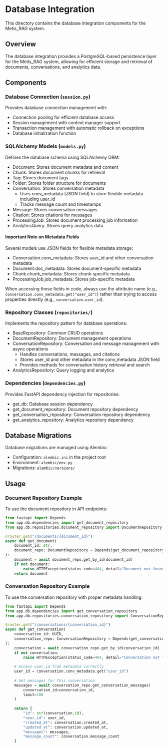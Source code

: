 # Database Integration

This directory contains the database integration components for the Metis_RAG system.

## Overview

The database integration provides a PostgreSQL-based persistence layer for the Metis_RAG system, allowing for efficient storage and retrieval of documents, conversations, and analytics data.

## Components

### Database Connection (`session.py`)

Provides database connection management with:
- Connection pooling for efficient database access
- Session management with context manager support
- Transaction management with automatic rollback on exceptions
- Database initialization function

### SQLAlchemy Models (`models.py`)

Defines the database schema using SQLAlchemy ORM:
- Document: Stores document metadata and content
- Chunk: Stores document chunks for retrieval
- Tag: Stores document tags
- Folder: Stores folder structure for documents
- Conversation: Stores conversation metadata
  - Uses conv_metadata (JSON field) to store flexible metadata including user_id
  - Tracks message count and timestamps
- Message: Stores conversation messages
- Citation: Stores citations for messages
- ProcessingJob: Stores document processing job information
- AnalyticsQuery: Stores query analytics data

#### Important Note on Metadata Fields

Several models use JSON fields for flexible metadata storage:
- Conversation.conv_metadata: Stores user_id and other conversation metadata
- Document.doc_metadata: Stores document-specific metadata
- Chunk.chunk_metadata: Stores chunk-specific metadata
- ProcessingJob.job_metadata: Stores job-specific metadata

When accessing these fields in code, always use the attribute name (e.g., `conversation.conv_metadata.get("user_id")`) rather than trying to access properties directly (e.g., `conversation.user_id`).

### Repository Classes (`repositories/`)

Implements the repository pattern for database operations:
- BaseRepository: Common CRUD operations
- DocumentRepository: Document management operations
- ConversationRepository: Conversation and message management with async operations
  - Handles conversations, messages, and citations
  - Stores user_id and other metadata in the conv_metadata JSON field
  - Provides methods for conversation history retrieval and search
- AnalyticsRepository: Query logging and analytics

### Dependencies (`dependencies.py`)

Provides FastAPI dependency injection for repositories:
- get_db: Database session dependency
- get_document_repository: Document repository dependency
- get_conversation_repository: Conversation repository dependency
- get_analytics_repository: Analytics repository dependency

## Database Migrations

Database migrations are managed using Alembic:
- Configuration: `alembic.ini` in the project root
- Environment: `alembic/env.py`
- Migrations: `alembic/versions/`

## Usage

### Document Repository Example

To use the document repository in API endpoints:

```python
from fastapi import Depends
from app.db.dependencies import get_document_repository
from app.db.repositories.document_repository import DocumentRepository

@router.get("/documents/{document_id}")
async def get_document(
    document_id: str,
    document_repo: DocumentRepository = Depends(get_document_repository)
):
    document = await document_repo.get_by_id(document_id)
    if not document:
        raise HTTPException(status_code=404, detail="Document not found")
    return document
```

### Conversation Repository Example

To use the conversation repository with proper metadata handling:

```python
from fastapi import Depends
from app.db.dependencies import get_conversation_repository
from app.db.repositories.conversation_repository import ConversationRepository

@router.get("/conversations/{conversation_id}")
async def get_conversation(
    conversation_id: UUID,
    conversation_repo: ConversationRepository = Depends(get_conversation_repository)
):
    conversation = await conversation_repo.get_by_id(conversation_id)
    if not conversation:
        raise HTTPException(status_code=404, detail="Conversation not found")
    
    # Access user_id from metadata correctly
    user_id = conversation.conv_metadata.get("user_id")
    
    # Get messages for this conversation
    messages = await conversation_repo.get_conversation_messages(
        conversation_id=conversation_id,
        limit=100
    )
    
    return {
        "id": str(conversation.id),
        "user_id": user_id,
        "created_at": conversation.created_at,
        "updated_at": conversation.updated_at,
        "messages": messages,
        "message_count": conversation.message_count
    }
```
